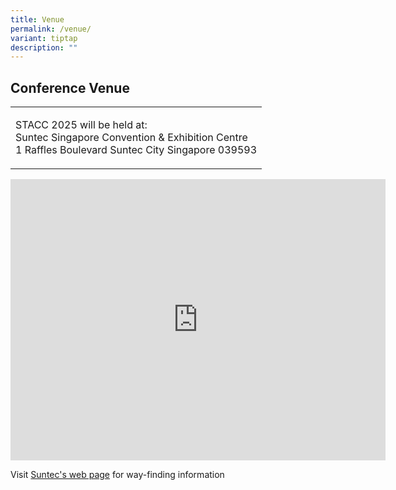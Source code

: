 ```yaml
---
title: Venue
permalink: /venue/
variant: tiptap
description: ""
---
```

<h2>Conference Venue</h2>
<table style="minWidth: 25px">
<colgroup>
<col>
</colgroup>
<tbody>
<tr>
<td rowspan="1" colspan="1">
<p>STACC 2025 will be held at:
<br>Suntec Singapore Convention &amp; Exhibition Centre
<br>1 Raffles Boulevard Suntec City Singapore 039593</p>
</td>
</tr>
</tbody>
</table>
<div class="iframe-wrapper">
<iframe style="border:0;" height="450" width="600" allowfullscreen="true" frameborder="0" src="https://www.google.com/maps/embed?pb=!1m18!1m12!1m3!1d3988.760096951402!2d103.85704141475734!3d1.2933763620899517!2m3!1f0!2f0!3f0!3m2!1i1024!2i768!4f13.1!3m3!1m2!1s0x31da190f39ef1be1%3A0x9cc6b74760c38033!2sSuntec%20Singapore%20Convention%20%26%20Exhibition%20Centre!5e0!3m2!1sen!2ssg!4v1694706591100!5m2!1sen!2ssg"></iframe>
</div>
<p>Visit <a href="https://www.suntecsingapore.com/visit" rel="noopener nofollow" target="_blank">Suntec's web page</a> for
way-finding information</p>
<p></p>